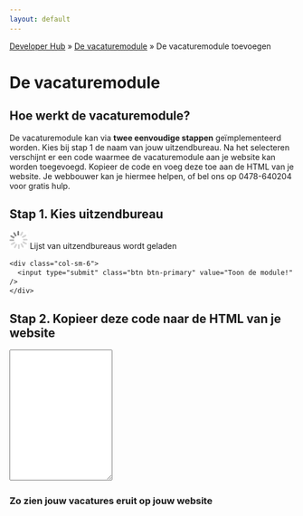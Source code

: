 ```yaml
---
layout: default
---
```


[Developer Hub](/) &raquo; [De vacaturemodule](/vacaturemodule/) &raquo; De vacaturemodule toevoegen

# De vacaturemodule

## Hoe werkt de vacaturemodule?

De vacaturemodule kan via **twee eenvoudige stappen** ge&iuml;mplementeerd worden. Kies bij stap 1 de naam van jouw uitzendbureau.
Na het selecteren verschijnt er een code waarmee de vacaturemodule aan je website kan worden toegevoegd.
Kopieer de code en voeg deze toe aan de HTML van je website. Je webbouwer kan je hiermee helpen, of bel ons op 0478-640204 voor gratis hulp.

## Stap 1. Kies uitzendbureau

<form class="form-horizontal">

  <div class="form-group">
    <div class="col-sm-6">
      <p class="form-control-static" id="recruiter-list-loader">
        <img src="/images/loading.gif" alt="Even geduld." class="loader--small" />
        Lijst van uitzendbureaus wordt geladen
      </p>
    </div>

    <div class="col-sm-6">
      <input type="submit" class="btn btn-primary" value="Toon de module!" />
    </div>
  </div>

</form>

<div id="code" class="hidden">
  <h2>Stap 2. Kopieer deze code naar de HTML van je website</h2>

  <p>
    <textarea id="code-body" class="form-control" onclick="this.focus();this.select();" rows="15"></textarea>
  </p>
</div>

<div id="example" class="hidden">
  <h3>Zo zien jouw vacatures eruit op jouw website</h3>

  <div id="example-body"></div>
</div>

<script src="/javascripts/external/uri.js"></script>
<script src="/javascripts/api-clients/uitzendbureau-nl-api.js"></script>
<script src="/javascripts/widgets/recruiter.js"></script>
<script src="/javascripts/job-module/job-module.js"></script>
